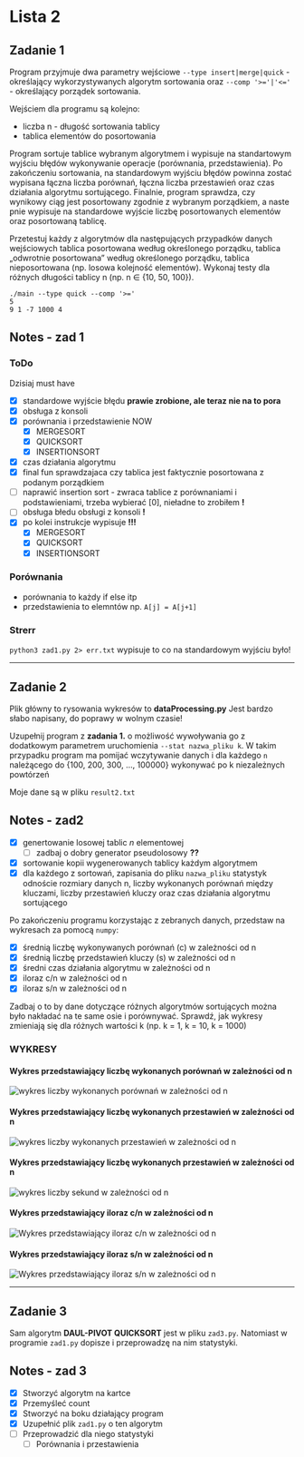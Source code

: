 # Lista 2

## Zadanie 1

Program przyjmuje dwa parametry wejściowe `--type insert|merge|quick` - określający wykorzystywanych algorytm sortowania oraz `--comp '>='|'<='` - określający porządek sortowania.

Wejściem dla programu są kolejno:

* liczba n - długość sortowania tablicy
* tablica elementów do posortowania

Program sortuje tablice wybranym algorytmem i wypisuje na standartowym wyjściu błędów wykonywanie operacje (porównania, przedstawienia). Po zakończeniu sortowania, na standardowym wyjściu błędów powinna zostać wypisana łączna liczba porównań, łączna liczba przestawień oraz czas działania algorytmu sortującego. Finalnie, program sprawdza, czy wynikowy ciąg jest posortowany zgodnie z wybranym porządkiem, a naste ̨pnie wypisuje na standardowe wyjście liczbę posortowanych elementów oraz posortowaną tablicę.

Przetestuj każdy z algorytmów dla następujących przypadków danych wejściowych tablica posortowana według określonego porządku, tablica „odwrotnie posortowana” według określonego porządku, tablica nieposortowana (np. losowa kolejność elementów). Wykonaj testy dla różnych długości tablicy n (np. n ∈ {10, 50, 100}).

```
./main --type quick --comp '>='
5
9 1 -7 1000 4
```
## Notes - zad 1

### ToDo
Dzisiaj must have
- [X] standardowe wyjście błędu **prawie zrobione, ale teraz nie na to pora**
- [X] obsługa z konsoli
- [X] porównania i przedstawienie NOW
  - [X] MERGESORT
  - [X] QUICKSORT
  - [X] INSERTIONSORT
- [X] czas działania algorytmu
- [X] final fun sprawdzajaca czy tablica jest faktycznie posortowana z podanym porządkiem
- [ ] naprawić insertion sort - zwraca tablice z porównaniami i podstawieniami, trzeba wybierać [0], nieładne to zrobiłem **!**
- [ ] obsługa błedu obsługi z konsoli **!**
- [X] po kolei instrukcje wypisuje **!!!**
  - [X] MERGESORT
  - [X] QUICKSORT
  - [X] INSERTIONSORT

### Porównania

- porównania to każdy if else itp
- przedstawienia to elemntów np. `A[j] = A[j+1]`

### Strerr

`python3 zad1.py 2> err.txt` wypisuje to co na standardowym wyjściu było!

---

## Zadanie 2

Plik główny to rysowania wykresów to **dataProcessing.py**
Jest bardzo słabo napisany, do poprawy w wolnym czasie!

Uzupełnij program z **zadania 1.** o możliwość wywoływania go z dodatkowym parametrem uruchomienia `--stat nazwa_pliku k`. W takim przypadku program ma pomijać wczytywanie danych i dla każdego `n` należącego do {100, 200, 300, ..., 100000} wykonywać po k niezależnych powtórzeń

Moje dane są w pliku `result2.txt`

## Notes - zad2
- [X] genertowanie losowej tablic *n* elementowej
  - [ ] zadbaj o dobry generator pseudolosowy **??**
- [X] sortowanie kopii wygenerowanych tablicy każdym algorytmem
- [X] dla każdego z sortowań, zapisania do pliku `nazwa_pliku` statystyk odnoście rozmiary danych n, liczby wykonanych porównań między kluczami, liczby przestawień kluczy oraz czas działania algorytmu sortującego

Po zakończeniu programu korzystając z zebranych danych, przedstaw na wykresach za pomocą `numpy`:

- [X] średnią liczbę wykonywanych porównań (c) w zależności od n
- [X] średnią liczbę przedstawień kluczy (s) w zależności od n
- [X] średni czas działania algorytmu w zależności od n
- [X] iloraz c/n w zależności od n
- [X] iloraz s/n w zależności od n

Zadbaj o to by dane dotyczące różnych algorytmów sortujących można było nakładać na te same osie i porównywać. Sprawdź, jak wykresy zmieniają się dla różnych wartości k (np. k = 1, k = 10, k = 1000)

### WYKRESY

#### Wykres przedstawiający liczbę wykonanych porównań w zależności od n

![wykres liczby wykonanych porównań w zależności od n](/lista2/charts/avgCompALL.png)

#### Wykres przedstawiający liczbę wykonanych przestawień w zależności od n

![wykres liczby wykonanych przestawień w zależności od n](/lista2/charts/avgSubsALL.png)

#### Wykres przedstawiający liczbę wykonanych przestawień w zależności od n

![wykres liczby sekund w zależności od n](/lista2/charts/timeALL.png)

#### Wykres przedstawiający iloraz c/n w zależności od n

![Wykres przedstawiający iloraz c/n w zależności od n](/lista2/charts/cn.png)

#### Wykres przedstawiający iloraz s/n w zależności od n

![Wykres przedstawiający iloraz s/n w zależności od n](/lista2/charts/sn.png)

---

## Zadanie 3

Sam algorytm **DAUL-PIVOT QUICKSORT** jest w pliku `zad3.py`. Natomiast w programie `zad1.py` dopisze i przeprowadzę na nim statystyki.

## Notes - zad 3

- [X] Stworzyć algorytm na kartce
- [X] Przemyśleć count
- [X] Stworzyć na boku działający program
- [X] Uzupełnić plik `zad1.py` o ten algorytm
- [ ] Przeprowadzić dla niego statystyki
  - [ ]  Porównania i przestawienia
